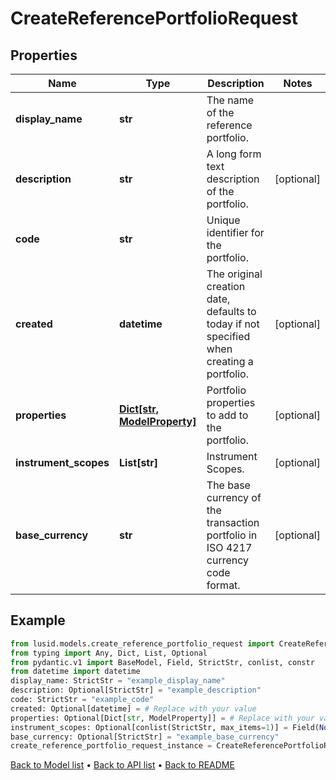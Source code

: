 # CreateReferencePortfolioRequest

## Properties
Name | Type | Description | Notes
------------ | ------------- | ------------- | -------------
**display_name** | **str** | The name of the reference portfolio. | 
**description** | **str** | A long form text description of the portfolio. | [optional] 
**code** | **str** | Unique identifier for the portfolio. | 
**created** | **datetime** | The original creation date, defaults to today if not specified when creating a portfolio. | [optional] 
**properties** | [**Dict[str, ModelProperty]**](ModelProperty.md) | Portfolio properties to add to the portfolio. | [optional] 
**instrument_scopes** | **List[str]** | Instrument Scopes. | [optional] 
**base_currency** | **str** | The base currency of the transaction portfolio in ISO 4217 currency code format. | [optional] 
## Example

```python
from lusid.models.create_reference_portfolio_request import CreateReferencePortfolioRequest
from typing import Any, Dict, List, Optional
from pydantic.v1 import BaseModel, Field, StrictStr, conlist, constr
from datetime import datetime
display_name: StrictStr = "example_display_name"
description: Optional[StrictStr] = "example_description"
code: StrictStr = "example_code"
created: Optional[datetime] = # Replace with your value
properties: Optional[Dict[str, ModelProperty]] = # Replace with your value
instrument_scopes: Optional[conlist(StrictStr, max_items=1)] = Field(None, alias="instrumentScopes", description="Instrument Scopes.")
base_currency: Optional[StrictStr] = "example_base_currency"
create_reference_portfolio_request_instance = CreateReferencePortfolioRequest(display_name=display_name, description=description, code=code, created=created, properties=properties, instrument_scopes=instrument_scopes, base_currency=base_currency)

```

[Back to Model list](../README.md#documentation-for-models) &#8226; [Back to API list](../README.md#documentation-for-api-endpoints) &#8226; [Back to README](../README.md)

